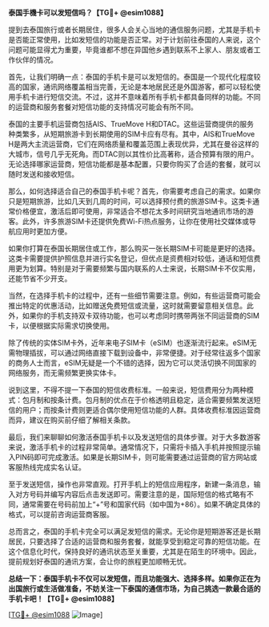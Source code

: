 **泰国手機卡可以发短信吗？【TG💪+ @esim1088】**

提到去泰国旅行或者长期居住，很多人会关心当地的通信服务问题，尤其是手机卡是否能正常使用，比如发短信的功能是否正常。对于计划前往泰国的人来说，这个问题可能显得尤为重要，毕竟谁都不想在异国他乡遇到联系不上家人、朋友或者工作伙伴的情况。

首先，让我们明确一点：泰国的手机卡是可以发短信的。泰国是一个现代化程度较高的国家，通讯网络覆盖相当完善，无论是本地居民还是外国游客，都可以轻松使用手机卡进行短信交流。不过，这并不意味着所有手机卡都具备同样的功能。不同的运营商和服务套餐对短信功能的支持情况可能会有所不同。

泰国的主要手机运营商包括AIS、TrueMove H和DTAC。这些运营商提供的服务种类繁多，从短期旅游卡到长期使用的SIM卡应有尽有。其中，AIS和TrueMove H是两大主流运营商，它们在网络质量和覆盖范围上表现优异，尤其在曼谷这样的大城市，信号几乎无死角。而DTAC则以其性价比高著称，适合预算有限的用户。无论选择哪家运营商，短信功能都是基本配置，只要你购买了合适的套餐，就可以随时发送和接收短信。

那么，如何选择适合自己的泰国手机卡呢？首先，你需要考虑自己的需求。如果你只是短期旅游，比如几天到几周的时间，可以选择预付费的旅游SIM卡。这类卡通常价格便宜，激活后即可使用，非常适合不想花太多时间研究当地通讯市场的游客。此外，许多旅游SIM卡还提供免费Wi-Fi热点服务，让你在使用社交媒体或导航应用时更加方便。

如果你打算在泰国长期居住或工作，那么购买一张长期SIM卡可能是更好的选择。这类卡需要提供护照信息并进行实名登记，但优点是资费相对较低，通话和短信费用更为划算。特别是对于需要频繁与国内联系的人士来说，长期SIM卡不仅实用，还能节省不少开支。

当然，在选择手机卡的过程中，还有一些细节需要注意。例如，有些运营商可能会推出特定的优惠活动，比如赠送免费短信或流量，这时就需要留意相关信息。此外，如果你的手机支持双卡双待功能，也可以考虑同时携带两张不同运营商的SIM卡，以便根据实际需求切换使用。

除了传统的实体SIM卡外，近年来电子SIM卡（eSIM）也逐渐流行起来。eSIM无需物理插拔，可以通过网络直接下载到设备中，非常便捷。对于经常往返多个国家的商务人士而言，eSIM无疑是一个不错的选择，因为它可以灵活切换不同国家的网络服务，而无需频繁更换实体卡。

说到这里，不得不提一下泰国的短信收费标准。一般来说，短信费用分为两种模式：包月制和按条计费。包月制的优点在于价格透明且稳定，适合需要频繁发送短信的用户；而按条计费则更适合偶尔使用短信功能的人群。具体收费标准因运营商而异，建议在购买前仔细了解相关条款。

最后，我们来聊聊如何激活泰国手机卡以及发送短信的具体步骤。对于大多数游客来说，激活手机卡的过程非常简单。通常情况下，只需将卡插入手机并按照提示输入PIN码即可完成激活。如果是长期SIM卡，则可能需要通过运营商的官方网站或客服热线完成实名认证。

至于发送短信，操作也非常直观。打开手机上的短信应用程序，新建一条消息，输入对方号码并编写内容后点击发送即可。需要注意的是，国际短信的格式略有不同，通常需要在号码前加上“+”号和国家代码（如中国为+86）。如果不确定具体的格式，可以提前咨询运营商客服。

总而言之，泰国的手机卡完全可以满足发短信的需求。无论你是短期游客还是长期居民，只要选择了合适的运营商和服务套餐，就能享受到稳定可靠的短信功能。在这个信息化时代，保持良好的通讯状态至关重要，尤其是在陌生的环境中。因此，提前规划好泰国的通讯方案，会让你的旅程更加顺畅无忧。

**总结一下：泰国手机卡不仅可以发短信，而且功能强大、选择多样。如果你正在为出国旅行或生活做准备，不妨关注一下泰国的通信市场，为自己挑选一款最合适的手机卡吧！【TG💪+ @esim1088】**

[[TG💪+ @esim1088](https://t.me/s/esim1088) ![Image](https://i.postimg.cc/4NQfJmqS/Snipaste-2025-05-13-00-14-12.png)]